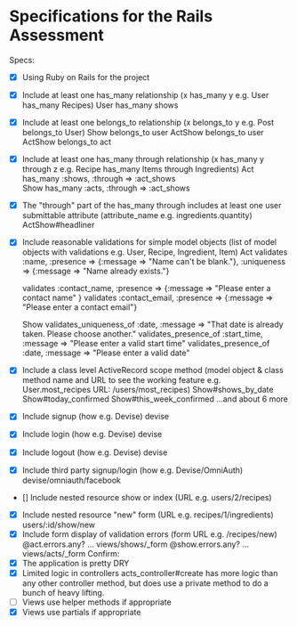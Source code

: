 # Specifications for the Rails Assessment

Specs:
- [x] Using Ruby on Rails for the project
- [x] Include at least one has_many relationship (x has_many y e.g. User has_many Recipes) 
  User has_many shows
- [x] Include at least one belongs_to relationship (x belongs_to y e.g. Post belongs_to User)
  Show belongs_to user
  ActShow belongs_to user
  ActShow belongs_to act
- [x] Include at least one has_many through relationship (x has_many y through z e.g. Recipe has_many Items through Ingredients)
  Act has_many :shows, :through => :act_shows  
  Show has_many :acts, :through => :act_shows
- [x] The "through" part of the has_many through includes at least one user submittable attribute (attribute_name e.g. ingredients.quantity)
  ActShow#headliner
- [x] Include reasonable validations for simple model objects (list of model objects with validations e.g. User, Recipe, Ingredient, Item)
  Act
    validates :name,
            :presence => {:message => "Name can't be blank."},
            :uniqueness => {:message => "Name already exists."}

  validates :contact_name, :presence => {:message => "Please enter a contact name" }
  validates :contact_email, :presence =>  {:message => "Please enter a contact email"}

  Show
    validates_uniqueness_of :date, :message => "That date is already taken.  Please choose another."
    validates_presence_of :start_time, :message => "Please enter a valid start time"
    validates_presence_of :date, :message => "Please enter a valid date"
- [x] Include a class level ActiveRecord scope method (model object & class method name and URL to see the working feature e.g. User.most_recipes URL: /users/most_recipes)
  Show#shows_by_date
  Show#today_confirmed
  Show#this_week_confirmed
  ...and about 6 more
- [x] Include signup (how e.g. Devise)
  devise
- [x] Include login (how e.g. Devise)
  devise
- [x] Include logout (how e.g. Devise)
  devise
- [x] Include third party signup/login (how e.g. Devise/OmniAuth)
  devise/omniauth/facebook
- [] Include nested resource show or index (URL e.g. users/2/recipes)
- [x] Include nested resource "new" form (URL e.g. recipes/1/ingredients)
  users/:id/show/new
- [x] Include form display of validation errors (form URL e.g. /recipes/new)
  @act.errors.any? ... views/shows/_form
  @show.errors.any? ... views/acts/_form
Confirm:
- [x] The application is pretty DRY
- [x] Limited logic in controllers
  acts_controller#create has more logic than any other controller method, but does use a private method to do a bunch of heavy lifting.
- [ ] Views use helper methods if appropriate
- [x] Views use partials if appropriate